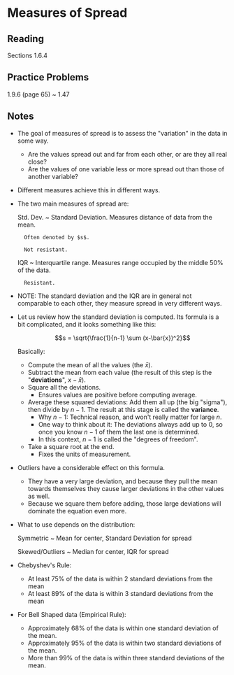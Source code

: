 # Measures of Spread

## Reading

Sections 1.6.4

## Practice Problems

1.9.6 (page 65)
  ~ 1.47

## Notes

- The goal of measures of spread is to assess the "variation" in the data in some way.
    - Are the values spread out and far from each other, or are they all real close?
    - Are the values of one variable less or more spread out than those of another variable?
- Different measures achieve this in different ways.
- The two main measures of spread are:

    Std. Dev.
      ~ Standard Deviation. Measures distance of data from the mean.

        Often denoted by $s$.

        Not resistant.

    IQR
      ~ Interquartile range. Measures range occupied by the middle 50% of the data.

        Resistant.

- NOTE: The standard deviation and the IQR are in general not comparable to each other, they measure spread in very different ways.
- Let us review how the standard deviation is computed. Its formula is a bit complicated, and it looks something like this:

    $$s = \sqrt{\frac{1}{n-1} \sum (x-\bar{x})^2}$$

    Basically:
    - Compute the mean of all the values (the $\bar x$).
    - Subtract the mean from each value (the result of this step is the "**deviations**", $x-\bar x$).
    - Square all the deviations.
        - Ensures values are positive before computing average.
    - Average these squared deviations: Add them all up (the big "sigma"), then divide by $n-1$. The result at this stage is called the **variance**.
        - Why $n-1$: Technical reason, and won't really matter for large $n$.
        - One way to think about it: The deviations always add up to $0$, so once you know $n-1$ of them the last one is determined.
        - In this context, $n-1$ is called the "degrees of freedom".
    - Take a square root at the end.
        - Fixes the units of measurement.
- Outliers have a considerable effect on this formula.
    - They have a very large deviation, and because they pull the mean towards themselves they cause larger deviations in the other values as well.
    - Because we square them before adding, those large deviations will dominate the equation even more.
- What to use depends on the distribution:

    Symmetric
      ~ Mean for center, Standard Deviation for spread

    Skewed/Outliers
      ~ Median for center, IQR for spread

- Chebyshev's Rule:
    - At least 75% of the data is within 2 standard deviations from the mean
    - At least 89% of the data is within 3 standard deviations from the mean
- For Bell Shaped data (Empirical Rule):
    - Approximately 68% of the data is within one standard deviation of the mean.
    - Approximately 95% of the data is within two standard deviations of the mean.
    - More than 99% of the data is within three standard deviations of the mean.
